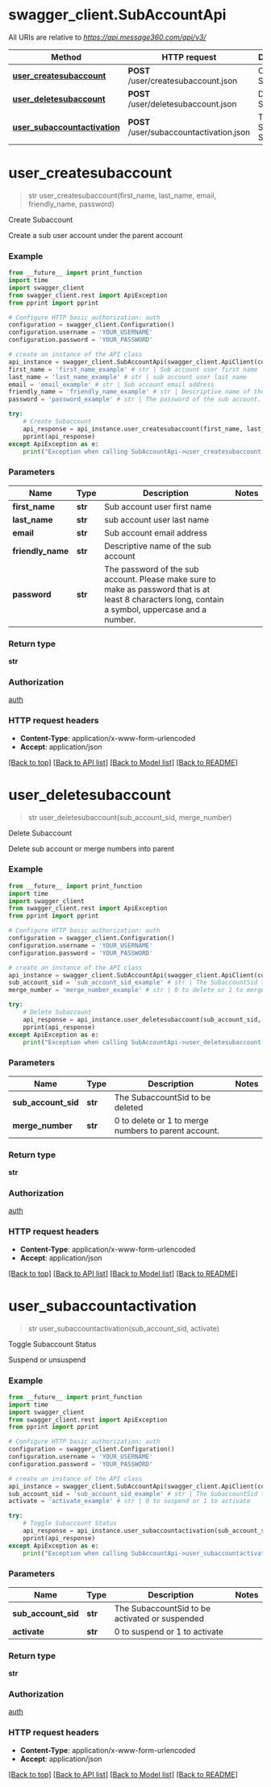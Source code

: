 # swagger_client.SubAccountApi

All URIs are relative to *https://api.message360.com/api/v3/*

Method | HTTP request | Description
------------- | ------------- | -------------
[**user_createsubaccount**](SubAccountApi.md#user_createsubaccount) | **POST** /user/createsubaccount.json | Create Subaccount
[**user_deletesubaccount**](SubAccountApi.md#user_deletesubaccount) | **POST** /user/deletesubaccount.json | Delete Subaccount
[**user_subaccountactivation**](SubAccountApi.md#user_subaccountactivation) | **POST** /user/subaccountactivation.json | Toggle Subaccount Status


# **user_createsubaccount**
> str user_createsubaccount(first_name, last_name, email, friendly_name, password)

Create Subaccount

Create a sub user account under the parent account

### Example
```python
from __future__ import print_function
import time
import swagger_client
from swagger_client.rest import ApiException
from pprint import pprint

# Configure HTTP basic authorization: auth
configuration = swagger_client.Configuration()
configuration.username = 'YOUR_USERNAME'
configuration.password = 'YOUR_PASSWORD'

# create an instance of the API class
api_instance = swagger_client.SubAccountApi(swagger_client.ApiClient(configuration))
first_name = 'first_name_example' # str | Sub account user first name
last_name = 'last_name_example' # str | sub account user last name
email = 'email_example' # str | Sub account email address
friendly_name = 'friendly_name_example' # str | Descriptive name of the sub account
password = 'password_example' # str | The password of the sub account.  Please make sure to make as password that is at least 8 characters long, contain a symbol, uppercase and a number.

try:
    # Create Subaccount
    api_response = api_instance.user_createsubaccount(first_name, last_name, email, friendly_name, password)
    pprint(api_response)
except ApiException as e:
    print("Exception when calling SubAccountApi->user_createsubaccount: %s\n" % e)
```

### Parameters

Name | Type | Description  | Notes
------------- | ------------- | ------------- | -------------
 **first_name** | **str**| Sub account user first name | 
 **last_name** | **str**| sub account user last name | 
 **email** | **str**| Sub account email address | 
 **friendly_name** | **str**| Descriptive name of the sub account | 
 **password** | **str**| The password of the sub account.  Please make sure to make as password that is at least 8 characters long, contain a symbol, uppercase and a number. | 

### Return type

**str**

### Authorization

[auth](../README.md#auth)

### HTTP request headers

 - **Content-Type**: application/x-www-form-urlencoded
 - **Accept**: application/json

[[Back to top]](#) [[Back to API list]](../README.md#documentation-for-api-endpoints) [[Back to Model list]](../README.md#documentation-for-models) [[Back to README]](../README.md)

# **user_deletesubaccount**
> str user_deletesubaccount(sub_account_sid, merge_number)

Delete Subaccount

Delete sub account or merge numbers into parent

### Example
```python
from __future__ import print_function
import time
import swagger_client
from swagger_client.rest import ApiException
from pprint import pprint

# Configure HTTP basic authorization: auth
configuration = swagger_client.Configuration()
configuration.username = 'YOUR_USERNAME'
configuration.password = 'YOUR_PASSWORD'

# create an instance of the API class
api_instance = swagger_client.SubAccountApi(swagger_client.ApiClient(configuration))
sub_account_sid = 'sub_account_sid_example' # str | The SubaccountSid to be deleted
merge_number = 'merge_number_example' # str | 0 to delete or 1 to merge numbers to parent account.

try:
    # Delete Subaccount
    api_response = api_instance.user_deletesubaccount(sub_account_sid, merge_number)
    pprint(api_response)
except ApiException as e:
    print("Exception when calling SubAccountApi->user_deletesubaccount: %s\n" % e)
```

### Parameters

Name | Type | Description  | Notes
------------- | ------------- | ------------- | -------------
 **sub_account_sid** | **str**| The SubaccountSid to be deleted | 
 **merge_number** | **str**| 0 to delete or 1 to merge numbers to parent account. | 

### Return type

**str**

### Authorization

[auth](../README.md#auth)

### HTTP request headers

 - **Content-Type**: application/x-www-form-urlencoded
 - **Accept**: application/json

[[Back to top]](#) [[Back to API list]](../README.md#documentation-for-api-endpoints) [[Back to Model list]](../README.md#documentation-for-models) [[Back to README]](../README.md)

# **user_subaccountactivation**
> str user_subaccountactivation(sub_account_sid, activate)

Toggle Subaccount Status

Suspend or unsuspend

### Example
```python
from __future__ import print_function
import time
import swagger_client
from swagger_client.rest import ApiException
from pprint import pprint

# Configure HTTP basic authorization: auth
configuration = swagger_client.Configuration()
configuration.username = 'YOUR_USERNAME'
configuration.password = 'YOUR_PASSWORD'

# create an instance of the API class
api_instance = swagger_client.SubAccountApi(swagger_client.ApiClient(configuration))
sub_account_sid = 'sub_account_sid_example' # str | The SubaccountSid to be activated or suspended
activate = 'activate_example' # str | 0 to suspend or 1 to activate

try:
    # Toggle Subaccount Status
    api_response = api_instance.user_subaccountactivation(sub_account_sid, activate)
    pprint(api_response)
except ApiException as e:
    print("Exception when calling SubAccountApi->user_subaccountactivation: %s\n" % e)
```

### Parameters

Name | Type | Description  | Notes
------------- | ------------- | ------------- | -------------
 **sub_account_sid** | **str**| The SubaccountSid to be activated or suspended | 
 **activate** | **str**| 0 to suspend or 1 to activate | 

### Return type

**str**

### Authorization

[auth](../README.md#auth)

### HTTP request headers

 - **Content-Type**: application/x-www-form-urlencoded
 - **Accept**: application/json

[[Back to top]](#) [[Back to API list]](../README.md#documentation-for-api-endpoints) [[Back to Model list]](../README.md#documentation-for-models) [[Back to README]](../README.md)

